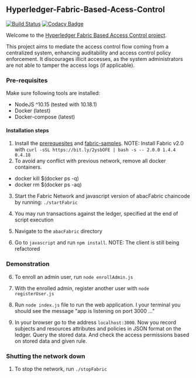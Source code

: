 ## Hyperledger-Fabric-Based-Acess-Control
[![Build Status](https://travis-ci.com/RafaelAPB/Hyperledger-Fabric-Based-Acess-Control.svg?token=XFiDrRAqvqphcoasyH7N&branch=master)](https://travis-ci.com/RafaelAPB/Hyperledger-Fabric-Based-Acess-Control)
[![Codacy Badge](https://api.codacy.com/project/badge/Grade/7fc80de720f6412b89f67d52f9922e67)](https://www.codacy.com?utm_source=github.com&amp;utm_medium=referral&amp;utm_content=RafaelAPB/Hyperledger-Fabric-Based-Acess-Control&amp;utm_campaign=Badge_Grade)

Welcome to the [Hyperledger Fabric Based Access Control project](https://wiki.hyperledger.org/display/INTERN/Hyperledger+Fabric+Based+Access+Control). 

This project aims to mediate the access control flow coming from a centralized system, enhancing auditability and access control policy enforcement. It discourages illicit accesses, as the system administrators are not able to tamper the access logs (if applicable). 

### Pre-requisites
Make sure following tools are installed:

*  NodeJS ^10.15 (tested with 10.18.1)
*  Docker (latest)
*  Docker-compose (latest)

#### Installation steps
1. Install the  [prerequesites](https://hyperledger-fabric.readthedocs.io/en/master/prereqs.html) and [fabric-samples](https://hyperledger-fabric.readthedocs.io/en/master/install.html).
NOTE: Install Fabric v2.0 with ``curl -sSL https://bit.ly/2ysbOFE | bash -s -- 2.0.0 1.4.4 0.4.18
``
1. To avoid any conflict with previous network, remove all docker containers. 

*  docker kill $(docker ps -q)
*  docker rm $(docker ps -aq)

3. Start the Fabric Network and javascript version of abacFabric chaincode by running:
    ``./startFabric``
   
4. You may run transactions against the ledger, specified at the end of script execution
    
2. Navigate to the ``abacFabric`` directory 

4. Go to ``javascript`` and run ``npm install``. NOTE: The client is still being refactored

### Demonstration

6. To enroll an admin user, run ``node enrollAdmin.js``

7. With the enrolled admin, register another user with ``node registerUser.js``
    
8. Run ``node index.js`` file to run the web application. I your terminal you should see the message "app is listening on port 3000 ..."

9. In your browser go to the address ``localhost:3000``. 
Now you record subjects and resources attributes and policies in JSON format on the ledger. Query the stored data. And check the access permissions based on stored data and given rule.
    
### Shutting the network down

 1. To stop the network, run ``./stopFabric``
